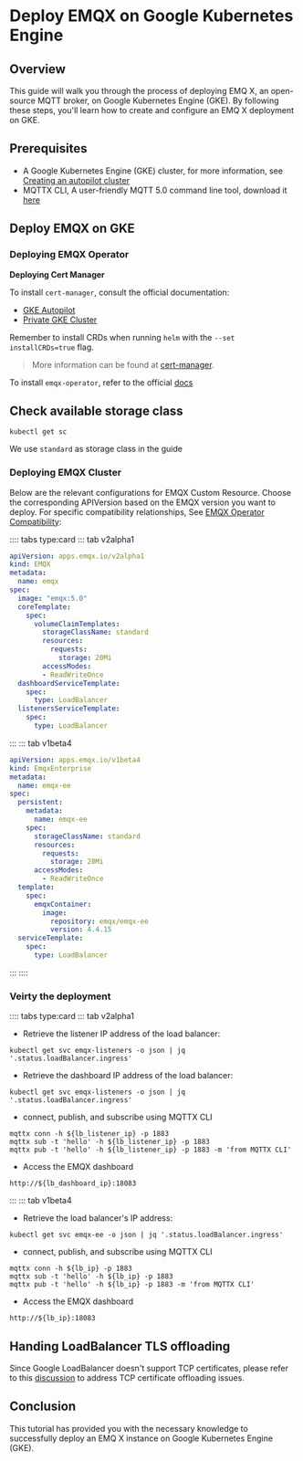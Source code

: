 # Deploy EMQX on Google Kubernetes Engine

## Overview

This guide will walk you through the process of deploying EMQ X, an open-source MQTT broker, on Google Kubernetes Engine (GKE). By following these steps, you'll learn how to create and configure an EMQ X deployment on GKE.

## Prerequisites

+ A Google Kubernetes Engine (GKE) cluster, for more information, see [Creating an autopilot cluster](https://cloud.google.com/kubernetes-engine/docs/how-to/creating-an-autopilot-cluster)
+ MQTTX CLI, A user-friendly MQTT 5.0 command line tool, download it [here](https://mqttx.app/cli)


## Deploy EMQX on GKE

### Deploying EMQX Operator

**Deploying Cert Manager**

To install `cert-manager`, consult the official documentation:

- [GKE Autopilot](https://cert-manager.io/docs/installation/compatibility/#gke-autopilot)
- [Private GKE Cluster](https://cert-manager.io/docs/installation/compatibility/#gke)

Remember to install CRDs when running `helm` with the `--set installCRDs=true` flag.

> More information can be found at [cert-manager](https://cert-manager.io).

To install `emqx-operator`, refer to the official [docs](https://github.com/emqx/emqx-operator/blob/main/docs/en_US/getting-started/getting-started.md)

## Check available storage class

```Shell
kubectl get sc
```
We use `standard` as storage class in the guide


### Deploying EMQX Cluster

Below are the relevant configurations for EMQX Custom Resource. Choose the corresponding APIVersion based on the EMQX version you want to deploy. For specific compatibility relationships, See [EMQX Operator Compatibility](../README.md):

:::: tabs type:card
::: tab v2alpha1

```yaml
apiVersion: apps.emqx.io/v2alpha1
kind: EMQX
metadata:
  name: emqx
spec:
  image: "emqx:5.0"
  coreTemplate:
    spec:
      volumeClaimTemplates:
        storageClassName: standard
        resources:
          requests:
            storage: 20Mi
        accessModes:
        - ReadWriteOnce
  dashboardServiceTemplate:
    spec:
      type: LoadBalancer
  listenersServiceTemplate:
    spec:
      type: LoadBalancer
```


:::
::: tab v1beta4

```yaml
apiVersion: apps.emqx.io/v1beta4
kind: EmqxEnterprise
metadata:
  name: emqx-ee
spec:
  persistent:
    metadata:
      name: emqx-ee
    spec:
      storageClassName: standard
      resources:
        requests:
          storage: 20Mi
      accessModes:
        - ReadWriteOnce
  template:
    spec:
      emqxContainer:
        image:
          repository: emqx/emqx-ee
          version: 4.4.15
  serviceTemplate:
    spec:
      type: LoadBalancer
```

:::
::::


### Veirty the deployment

:::: tabs type:card
::: tab v2alpha1

- Retrieve the listener IP address of the load balancer:
```Shell
kubectl get svc emqx-listeners -o json | jq '.status.loadBalancer.ingress'
```

- Retrieve the dashboard IP address of the load balancer:
```Shell
kubectl get svc emqx-listeners -o json | jq '.status.loadBalancer.ingress'
```

- connect, publish, and subscribe using MQTTX CLI
```Shell
mqttx conn -h ${lb_listener_ip} -p 1883
mqttx sub -t 'hello' -h ${lb_listener_ip} -p 1883
mqttx pub -t 'hello' -h ${lb_listener_ip} -p 1883 -m 'from MQTTX CLI'
```

- Access the EMQX dashboard
```Shell
http://${lb_dashboard_ip}:18083
```

:::
::: tab v1beta4

- Retrieve the load balancer's IP address:
```Shell
kubectl get svc emqx-ee -o json | jq '.status.loadBalancer.ingress'
```


- connect, publish, and subscribe using MQTTX CLI
```Shell
mqttx conn -h ${lb_ip} -p 1883
mqttx sub -t 'hello' -h ${lb_ip} -p 1883
mqttx pub -t 'hello' -h ${lb_ip} -p 1883 -m 'from MQTTX CLI'
```

- Access the EMQX dashboard
```Shell
http://${lb_ip}:18083
```


## Handing LoadBalancer TLS offloading

Since Google LoadBalancer doesn't support TCP certificates, please refer to this [discussion](https://github.com/emqx/emqx-operator/discussions/312) to address TCP certificate offloading issues.


## Conclusion

This tutorial has provided you with the necessary knowledge to successfully deploy an EMQ X instance on Google Kubernetes Engine (GKE).
